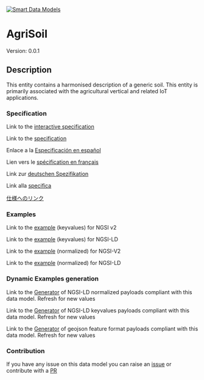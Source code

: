 [![Smart Data Models](https://smartdatamodels.org/wp-content/uploads/2022/01/SmartDataModels_logo.png "Logo")](https://smartdatamodels.org)
# AgriSoil
Version: 0.0.1

## Description 

This entity contains a harmonised description of a generic soil. This entity is primarily associated with the agricultural vertical and related IoT applications.
### Specification

Link to the [interactive specification](https://swagger.lab.fiware.org/?url=https://smart-data-models.github.io/dataModel.Agrifood/AgriSoil/swagger.yaml)

Link to the [specification](https://github.com/smart-data-models/dataModel.Agrifood/blob/master/AgriSoil/doc/spec.md)

Enlace a la [Especificación en español](https://github.com/smart-data-models/dataModel.Agrifood/blob/master/AgriSoil/doc/spec_ES.md)

Lien vers le [spécification en français](https://github.com/smart-data-models/dataModel.Agrifood/blob/master/AgriSoil/doc/spec_FR.md)

Link zur [deutschen Spezifikation](https://github.com/smart-data-models/dataModel.Agrifood/blob/master/AgriSoil/doc/spec_DE.md)

Link alla [specifica](https://github.com/smart-data-models/dataModel.Agrifood/blob/master/AgriSoil/doc/spec_IT.md)

[仕様へのリンク](https://github.com/smart-data-models/dataModel.Agrifood/blob/master/AgriSoil/doc/spec_JA.md)
### Examples

Link to the [example](https://smart-data-models.github.io/dataModel.Agrifood/AgriSoil/examples/example.json) (keyvalues) for NGSI v2

Link to the [example](https://smart-data-models.github.io/dataModel.Agrifood/AgriSoil/examples/example.jsonld) (keyvalues) for NGSI-LD

Link to the [example](https://smart-data-models.github.io/dataModel.Agrifood/AgriSoil/examples/example-normalized.json) (normalized) for NGSI-V2

Link to the [example](https://smart-data-models.github.io/dataModel.Agrifood/AgriSoil/examples/example-normalized.jsonld) (normalized) for NGSI-LD
### Dynamic Examples generation

Link to the [Generator](https://smartdatamodels.org/extra/ngsi-ld_generator.php?schemaUrl=https://raw.githubusercontent.com/smart-data-models/dataModel.Agrifood/master/AgriSoil/schema.json&email=info@smartdatamodels.org) of NGSI-LD normalized payloads compliant with this data model. Refresh for new values

Link to the [Generator](https://smartdatamodels.org/extra/ngsi-ld_generator_keyvalues.php?schemaUrl=https://raw.githubusercontent.com/smart-data-models/dataModel.Agrifood/master/AgriSoil/schema.json&email=info@smartdatamodels.org) of NGSI-LD keyvalues payloads compliant with this data model. Refresh for new values

Link to the [Generator](https://smartdatamodels.org/extra/geojson_features_generator.php?schemaUrl=https://raw.githubusercontent.com/smart-data-models/dataModel.Agrifood/master/AgriSoil/schema.json&email=info@smartdatamodels.org) of geojson feature format payloads compliant with this data model. Refresh for new values
### Contribution

 If you have any issue on this data model you can raise an [issue](https://github.com/smart-data-models/dataModel.Agrifood/issues)  or contribute with a [PR](https://github.com/smart-data-models/dataModel.Agrifood/pulls)